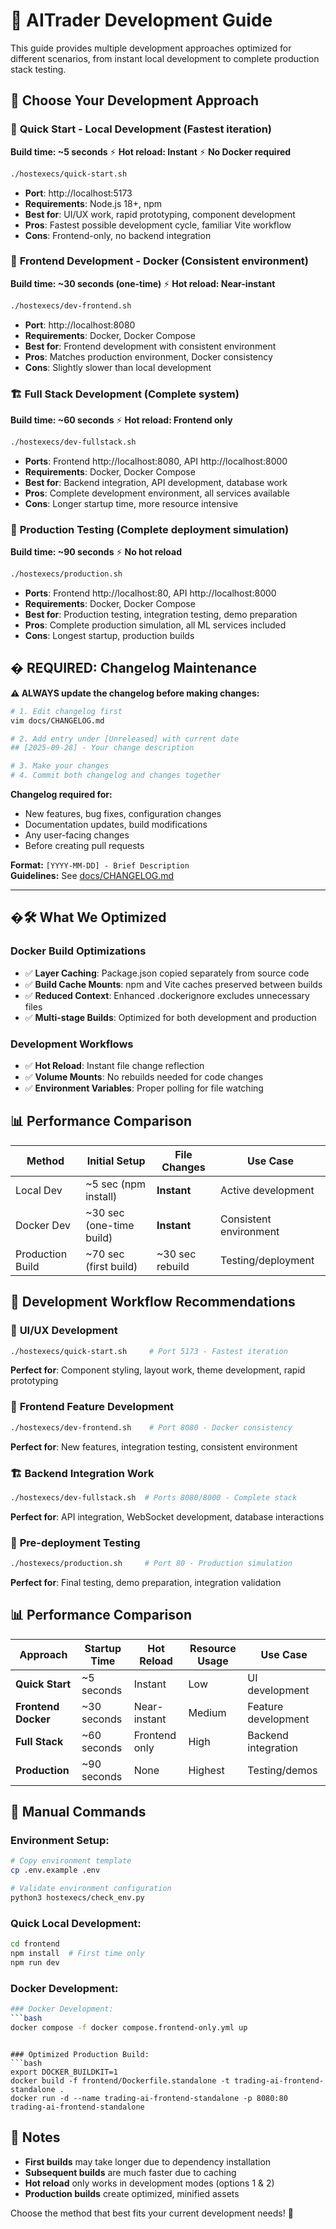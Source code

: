 # 🚀 AITrader Development Guide

This guide provides multiple development approaches optimized for different scenarios, from instant local development to complete production stack testing.

## 🎯 **Choose Your Development Approach**

### 🚀 **Quick Start - Local Development** (Fastest iteration)
**Build time: ~5 seconds** ⚡ **Hot reload: Instant** ⚡ **No Docker required**

```bash
./hostexecs/quick-start.sh
```

- **Port**: http://localhost:5173
- **Requirements**: Node.js 18+, npm
- **Best for**: UI/UX work, rapid prototyping, component development
- **Pros**: Fastest possible development cycle, familiar Vite workflow
- **Cons**: Frontend-only, no backend integration

### 🐳 **Frontend Development - Docker** (Consistent environment)
**Build time: ~30 seconds (one-time)** ⚡ **Hot reload: Near-instant**

```bash
./hostexecs/dev-frontend.sh
```

- **Port**: http://localhost:8080
- **Requirements**: Docker, Docker Compose
- **Best for**: Frontend development with consistent environment
- **Pros**: Matches production environment, Docker consistency
- **Cons**: Slightly slower than local development

### 🏗️ **Full Stack Development** (Complete system)
**Build time: ~60 seconds** ⚡ **Hot reload: Frontend only**

```bash
./hostexecs/dev-fullstack.sh
```

- **Ports**: Frontend http://localhost:8080, API http://localhost:8000
- **Requirements**: Docker, Docker Compose
- **Best for**: Backend integration, API development, database work
- **Pros**: Complete development environment, all services available
- **Cons**: Longer startup time, more resource intensive

### 🚀 **Production Testing** (Complete deployment simulation)
**Build time: ~90 seconds** ⚡ **No hot reload**

```bash
./hostexecs/production.sh
```

- **Ports**: Frontend http://localhost:80, API http://localhost:8000
- **Requirements**: Docker, Docker Compose
- **Best for**: Production testing, integration testing, demo preparation
- **Pros**: Complete production simulation, all ML services included
- **Cons**: Longest startup, production builds

## � **REQUIRED: Changelog Maintenance**

**⚠️ ALWAYS update the changelog before making changes:**

```bash
# 1. Edit changelog first
vim docs/CHANGELOG.md

# 2. Add entry under [Unreleased] with current date
## [2025-09-28] - Your change description

# 3. Make your changes
# 4. Commit both changelog and changes together
```

**Changelog required for:**
- New features, bug fixes, configuration changes
- Documentation updates, build modifications  
- Any user-facing changes
- Before creating pull requests

**Format:** `[YYYY-MM-DD] - Brief Description`  
**Guidelines:** See [docs/CHANGELOG.md](../CHANGELOG.md)

---

## �🛠 What We Optimized

### Docker Build Optimizations
- ✅ **Layer Caching**: Package.json copied separately from source code
- ✅ **Build Cache Mounts**: npm and Vite caches preserved between builds
- ✅ **Reduced Context**: Enhanced .dockerignore excludes unnecessary files
- ✅ **Multi-stage Builds**: Optimized for both development and production

### Development Workflows
- ✅ **Hot Reload**: Instant file change reflection
- ✅ **Volume Mounts**: No rebuilds needed for code changes
- ✅ **Environment Variables**: Proper polling for file watching

## 📊 Performance Comparison

| Method | Initial Setup | File Changes | Use Case |
|--------|---------------|--------------|----------|
| Local Dev | ~5 sec (npm install) | **Instant** | Active development |
| Docker Dev | ~30 sec (one-time build) | **Instant** | Consistent environment |
| Production Build | ~70 sec (first build) | ~30 sec rebuild | Testing/deployment |

## 🎯 **Development Workflow Recommendations**

### 🎨 **UI/UX Development**
```bash
./hostexecs/quick-start.sh     # Port 5173 - Fastest iteration
```
**Perfect for**: Component styling, layout work, theme development, rapid prototyping

### 🔧 **Frontend Feature Development**
```bash
./hostexecs/dev-frontend.sh    # Port 8080 - Docker consistency
```
**Perfect for**: New features, integration testing, consistent environment

### 🏗️ **Backend Integration Work**
```bash
./hostexecs/dev-fullstack.sh  # Ports 8080/8000 - Complete stack
```
**Perfect for**: API integration, WebSocket development, database interactions

### 🚀 **Pre-deployment Testing**
```bash
./hostexecs/production.sh     # Port 80 - Production simulation
```
**Perfect for**: Final testing, demo preparation, integration validation

## 📊 **Performance Comparison**

| Approach | Startup Time | Hot Reload | Resource Usage | Use Case |
|----------|--------------|------------|----------------|----------|
| **Quick Start** | ~5 seconds | Instant | Low | UI development |
| **Frontend Docker** | ~30 seconds | Near-instant | Medium | Feature development |
| **Full Stack** | ~60 seconds | Frontend only | High | Backend integration |
| **Production** | ~90 seconds | None | Highest | Testing/demos |

## 🔧 Manual Commands

### Environment Setup:
```bash
# Copy environment template
cp .env.example .env

# Validate environment configuration
python3 hostexecs/check_env.py
```

### Quick Local Development:
```bash
cd frontend
npm install  # First time only
npm run dev
```

### Docker Development:
```bash
### Docker Development:
```bash
docker compose -f docker compose.frontend-only.yml up
```
```

### Optimized Production Build:
```bash
export DOCKER_BUILDKIT=1
docker build -f frontend/Dockerfile.standalone -t trading-ai-frontend-standalone .
docker run -d --name trading-ai-frontend-standalone -p 8080:80 trading-ai-frontend-standalone
```

## 📝 Notes

- **First builds** may take longer due to dependency installation
- **Subsequent builds** are much faster due to caching
- **Hot reload** only works in development modes (options 1 & 2)
- **Production builds** create optimized, minified assets

Choose the method that best fits your current development needs! 🎉
